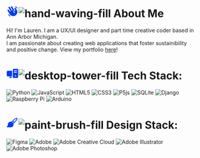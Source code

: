 # <svg xmlns="http://www.w3.org/2000/svg" width="32" height="32" fill="#003df5" viewBox="0 0 256 256"><path d="M219.31,98.46A88,88,0,1,1,67.08,186.77h0L26.15,115.88a16,16,0,0,1,27.69-16L72.4,132a8,8,0,0,0,13.86-8L47,56A16,16,0,0,1,74.69,40L114,108a8,8,0,1,0,13.85-8l-30-52a16,16,0,0,1,27.71-16L166,102.12A48.25,48.25,0,0,0,152,136a47.59,47.59,0,0,0,9.6,28.8,8,8,0,1,0,12.79-9.61A32,32,0,0,1,181,110.26a8,8,0,0,0,2.17-10.43L171.71,80a16,16,0,0,1,27.71-16l19.89,34.46Zm-29.37-57A43.74,43.74,0,0,1,216.74,62l.33.57a8,8,0,0,0,13.86-8L230.6,54a59.64,59.64,0,0,0-36.54-28,8,8,0,0,0-4.12,15.46ZM79.58,225.72A103.58,103.58,0,0,1,53.93,196a8,8,0,0,0-13.86,8,119.56,119.56,0,0,0,29.6,34.28,8,8,0,0,0,9.91-12.56Z"></path></svg>![hand-waving-fill](https://github.com/user-attachments/assets/b83f0a92-7b8e-4151-8eb8-36a0960ecb96) About Me
Hi! I'm Lauren. I am a UX/UI designer and part time creative coder based in Ann Arbor Michigan. <br>
I am passionate about creating web applications that foster sustainibility and positive change. View my portfolio [here](https://www.laurenbeck.me/)!

# <svg xmlns="http://www.w3.org/2000/svg" width="32" height="32" fill="#003df5" viewBox="0 0 256 256"><path d="M120,76V188a4,4,0,0,1-4,4H96v16h15.73a8.18,8.18,0,0,1,8.25,7.47,8,8,0,0,1-8,8.53H64.27A8.18,8.18,0,0,1,56,216.53,8,8,0,0,1,64,208H80V192H32A24,24,0,0,1,8,168V96A24,24,0,0,1,32,72h84A4,4,0,0,1,120,76ZM248,48V208a16,16,0,0,1-16,16H152a16,16,0,0,1-16-16V48a16,16,0,0,1,16-16h80A16,16,0,0,1,248,48ZM203.9,181.57a12,12,0,1,0-10.34,10.33A12,12,0,0,0,203.9,181.57ZM224,103.47A8.18,8.18,0,0,0,215.73,96H168.27a8.18,8.18,0,0,0-8.25,7.47,8,8,0,0,0,8,8.53h48A8,8,0,0,0,224,103.47Zm0-32A8.18,8.18,0,0,0,215.73,64H168.27A8.18,8.18,0,0,0,160,71.47,8,8,0,0,0,168,80h48A8,8,0,0,0,224,71.47Z"></path></svg>![desktop-tower-fill](https://github.com/user-attachments/assets/68acd4ab-e4ff-4067-855b-0ba5802bdeb0) Tech Stack:
![Python](https://img.shields.io/badge/python-3670A0?style=for-the-badge&logo=python&logoColor=ffdd54) 
![JavaScript](https://img.shields.io/badge/javascript-%23323330.svg?style=for-the-badge&logo=javascript&logoColor=%23F7DF1E) 
![HTML5](https://img.shields.io/badge/html5-%23E34F26.svg?style=for-the-badge&logo=html5&logoColor=white) 
![CSS3](https://img.shields.io/badge/css3-%231572B6.svg?style=for-the-badge&logo=css3&logoColor=white) 
![P5js](https://img.shields.io/badge/p5.js-ED225D?style=for-the-badge&logo=p5.js&logoColor=FFFFFF) 
![SQLite](https://img.shields.io/badge/sqlite-%2307405e.svg?style=for-the-badge&logo=sqlite&logoColor=white) 
![Django](https://img.shields.io/badge/django-%23092E20.svg?style=for-the-badge&logo=django&logoColor=white) 
![Raspberry Pi](https://img.shields.io/badge/-Raspberry_Pi-C51A4A?style=for-the-badge&logo=Raspberry-Pi) 
![Arduino](https://img.shields.io/badge/-Arduino-00979D?style=for-the-badge&logo=Arduino&logoColor=white)

# <svg xmlns="http://www.w3.org/2000/svg" width="32" height="32" fill="#003df5" viewBox="0 0 256 256"><path d="M232,32a8,8,0,0,0-8-8c-44.08,0-89.31,49.71-114.43,82.63A60,60,0,0,0,32,164c0,30.88-19.54,44.73-20.47,45.37A8,8,0,0,0,16,224H92a60,60,0,0,0,57.37-77.57C182.3,121.31,232,76.08,232,32ZM124.42,113.55q5.14-6.66,10.09-12.55A76.23,76.23,0,0,1,155,121.49q-5.9,4.94-12.55,10.09A60.54,60.54,0,0,0,124.42,113.55Zm42.7-2.68a92.57,92.57,0,0,0-22-22c31.78-34.53,55.75-45,69.9-47.91C212.17,55.12,201.65,79.09,167.12,110.87Z"></path></svg>![paint-brush-fill](https://github.com/user-attachments/assets/10d885fb-724c-4bb3-8bd0-9399cfe85f38) Design Stack:
![Figma](https://img.shields.io/badge/figma-%23F24E1E.svg?style=for-the-badge&logo=figma&logoColor=white) 
![Adobe](https://img.shields.io/badge/adobe-%23FF0000.svg?style=for-the-badge&logo=adobe&logoColor=white) 
![Adobe Creative Cloud](https://img.shields.io/badge/Adobe%20Creative%20Cloud-DA1F26.svg?style=for-the-badge&logo=Adobe%20Creative%20Cloud&logoColor=white) 
![Adobe Illustrator](https://img.shields.io/badge/adobe%20illustrator-%23FF9A00.svg?style=for-the-badge&logo=adobe%20illustrator&logoColor=white) 
![Adobe Photoshop](https://img.shields.io/badge/adobe%20photoshop-%2331A8FF.svg?style=for-the-badge&logo=adobe%20photoshop&logoColor=white) 

